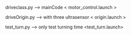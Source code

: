 driveclass.py --> mainCode < motor_control.launch >

driveOrigin.py --> with three ultrasensor < origin.launch >

test_turn.py --> only test turning time <test_turn.launch>
